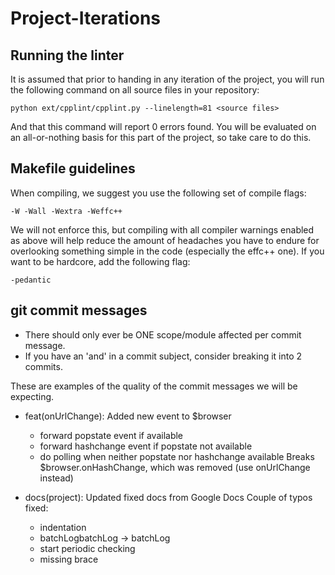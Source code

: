 # Project-Iterations

## Running the linter

It is assumed that prior to handing in any iteration of the project, you will
run the following command on all source files in your repository:

    python ext/cpplint/cpplint.py --linelength=81 <source files>

And that this command will report 0 errors found. You will be evaluated on an
all-or-nothing basis for this part of the project, so take care to do this.

## Makefile guidelines
When compiling, we suggest you use the following set of compile flags:

    -W -Wall -Wextra -Weffc++

We will not enforce this, but compiling with all compiler warnings enabled as
above will help reduce the amount of headaches you have to endure for
overlooking something simple in the code (especially the effc++ one). If you
want to be hardcore, add the following flag:

    -pedantic

## git commit messages

- There should only ever be ONE scope/module affected per commit message.
- If you have an 'and' in a commit subject, consider breaking it into 2 commits.

These are examples of the quality of the commit messages we will be expecting.

* feat(onUrlChange): Added new event to $browser
  - forward popstate event if available
  - forward hashchange event if popstate not available
  - do polling when neither popstate nor hashchange available
  Breaks $browser.onHashChange, which was removed (use onUrlChange instead)

* docs(project): Updated fixed docs from Google Docs
  Couple of typos fixed:
  - indentation
  - batchLogbatchLog -> batchLog
  - start periodic checking
  - missing brace

